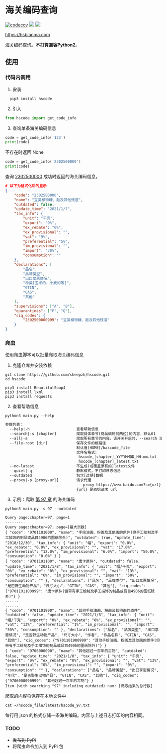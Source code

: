 # 海关编码查询

[![codecov](https://codecov.io/gh/sheepzh/hscode/branch/master/graph/badge.svg?token=5DX131J0LI)](https://codecov.io/gh/sheepzh/hscode)
[![](https://img.shields.io/github/license/sheepzh/hscode)](https://github.com/sheepzh/hscode/blob/main/LICENSE)
[![](https://img.shields.io/github/v/release/sheepzh/hscode)](https://github.com/sheepzh/hscode/releases)


https://hsbianma.com

海关编码查询。**不打算兼容Python2**。


## 使用

### 代码内调用

1. 安装
```shell
  pip3 install hscode 
```
2. 引入
```python
from hscode import get_code_info
```
3. 查询单条海关编码信息

```python
code = get_code_info('123')
print(code)
```
不存在时返回 None
```python
code = get_code_info('2302500000')
print(code)
```
查询 [2302500000](https://hsbianma.com/Code/2302500000.html) 成功时返回的海关编码信息。
```json
# 以下为格式化后的显示
{
    "code": "2302500000",
    "name": "豆类植物糠、麸及其他残渣",
    "outdated": false,
    "update_time": "2021/1/7",
    "tax_info": {   
        "unit": "千克",
        "export": "0%",
        "ex_rebate": "0%",
        "ex_provisional": "",
        "vat": "9%",
        "preferential": "5%",
        "im_provisional": "",
        "import": "30%",
        "consumption": ""
    },
    "declarations": [
        "品名",
        "品牌类型",
        "出口享惠情况",
        "种类[玉米的、小麦的等]",
        "GTIN",
        "CAS",
        "其他"
    ],
    "supervisions": ["A", "B"],
    "quarantines": ["P", "Q"],
    "ciq_codes": {
        "2302500000999": "豆类植物糠、麸及其他残渣"
    }
}
```

### 爬虫

使用爬虫脚本可以批量爬取海关编码信息

1. 克隆仓库并安装依赖
```shell
git clone https://github.com/sheepzh/hscode.git
cd hscode

pip3 install BeautifulSoup4
pip3 install lxml
pip3 install requests
```

2. 查看帮助信息

```shell
python3 main.py --help
```

```txt
参数列表：
  --help|-h                     查看帮助信息
  --search|-s [chapter]         爬取具体章节(商品编码前两位)的内容，默认01
  --all|-a                      爬取所有章节的内容。该开关开启时，--search 无效
  --file-root [dir]             保存文件的根路径
                                默认值[HOME]/hascode_file
                                文件名格式: 
                                 hscode_[chapter]_YYYYMMDD_HH:mm.txt
                                 hscode_[chapter]_latest.txt
  --no-latest                   不生成(或覆盖原有的)latest文件
  --quiet|-q                    静默模式，不打印日志信息
  --outdated                    包含[过期]数据
  --proxy|-p [proxy-url]        请求代理
                                 --proxy https://www.baidu.com?s={url}
                                {url} 是原始请求 url
```

3. 示例：爬取 [第 97 章](https://hsbianma.com/search?keywords=97) 的海关编码

```shell
python3 main.py -s 97 --outdated
```

```
Query page:chapter=97, page=1
.........
Query page:chapter=97, page=[最大页数]
{ "code": "9701101000", "name": "手绘油画、粉画及其他画的原件(但手工绘制及手工描饰的制品或品目4906的图纸除外)", "outdated": true, "update_time": "2018/12/30", "tax_info": { "unit": "幅", "export": "0.0%", "ex_rebate": "0.0%", "ex_provisional": "", "vat": "17.0%", "preferential": "12.0%", "im_provisional": "6.0%", "import": "50.0%", "consumption": "0.0%" } }
{ "code": "9701101100", "name": "唐卡原件", "outdated": false, "update_time": "2021/1/8", "tax_info": { "unit": "幅/千克", "export": "0%", "ex_rebate": "0%", "ex_provisional": "", "vat": "13%", "preferential": "6%", "im_provisional": "", "import": "50%", "consumption": "" }, "declarations": ["品名", "品牌类型", "出口享惠情况", "是否野生动物产品", "尺寸大小", "GTIN", "CAS", "其他"], "ciq_codes": {"9701101100999": "唐卡原件(但带有手工绘制及手工描饰的制品或品目4906的图纸除外)"} }
......
......
{ "code": "9701101900", "name": "其他手绘油画、粉画及其他画的原件", "outdated": false, "update_time": "2021/1/8", "tax_info": { "unit": "幅/千克", "export": "0%", "ex_rebate": "0%", "ex_provisional": "", "vat": "13%", "preferential": "1%", "im_provisional": "", "import": "50%", "consumption": "" }, "declarations": ["品名", "品牌类型", "出口享惠情况", "是否野生动物产品", "尺寸大小", "作者", "作品名称", "GTIN", "CAS", "其他"], "ciq_codes": {"9701101900999": "其他手绘油画、粉画及其他画的原件(但带有手工绘制及手工描饰的制品或品目4906的图纸除外)"} }
{ "code": "9706000090", "name": "其他超过一百年的古物", "outdated": false, "update_time": "2021/1/8", "tax_info": { "unit": "千克", "export": "0%", "ex_rebate": "0%", "ex_provisional": "", "vat": "13%", "preferential": "0%", "im_provisional": "", "import": "0%", "consumption": "" }, "declarations": ["品名", "品牌类型", "出口享惠情况", "年代", "是否野生动物产品", "GTIN", "CAS", "其他"], "ciq_codes": {"9706000090999": "其他超过一百年的古物"} }
Item (with searching "97" including outdated) num: [爬取结果的总行数]
```
爬取的内容将保存在本地文件中

```shell
cat ~/hscode_file/latest/hscode_97.txt
```

每行用 json 的格式存储一条海关编码。内容与上述日志打印的内容相同。
### TODO

+ <del>发布到 PyPi</del>
+ 将爬虫命令加入到 PyPi 包
